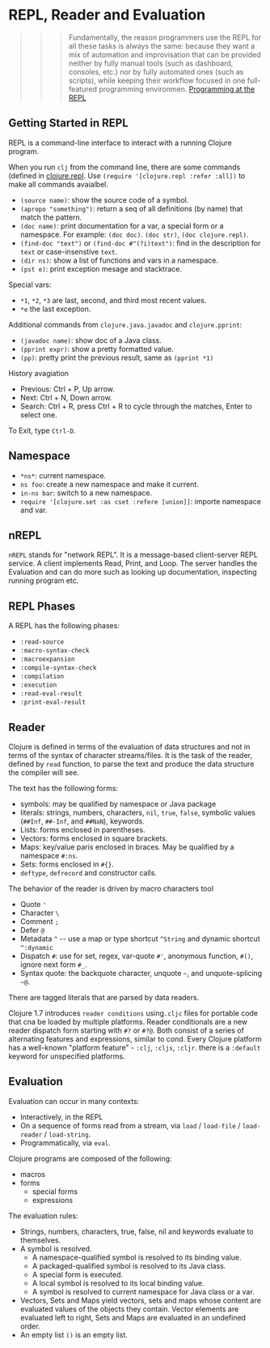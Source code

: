 # REPL, Reader and Evaluation

> > > Fundamentally, the reason programmers use the REPL for all these tasks is always the same: because they want a mix of automation and improvisation that can be provided neither by fully manual tools (such as dashboard, consoles, etc.) nor by fully automated ones (such as scripts), while keeping their workflow focused in one full-featured programming environmen. [Programming at the REPL](https://clojure.org/guides/repl/introduction)

## Getting Started in REPL

REPL is a command-line interface to interact with a running Clojure program.

When you run `clj` from the command line, there are some commands (defined in [clojure.repl](https://clojure.github.io/clojure/clojure.repl-api.html). Use `(require '[clojure.repl :refer :all])` to make all commands avaialbel.

- `(source name)`: show the source code of a symbol.
- `(apropo "something")`: return a seq of all definitions (by name) that match the pattern.
- `(doc name)`: print documentation for a var, a special form or a namespace. For example: `(doc doc)`. `(doc str)`, `(doc clojure.repl)`.
- `(find-doc "text")` or `(find-doc #"(?i)text")`: find in the description for `text` or case-insenstive `text`.
- `(dir ns)`: show a list of functions and vars in a namespace.
- `(pst e)`: print exception mesage and stacktrace.

Special vars:

- `*1`, `*2`, `*3` are last, second, and third most recent values.
- `*e` the last exception.

Additional commands from `clojure.java.javadoc` and `clojure.pprint`:

- `(javadoc name)`: show doc of a Java class.
- `(pprint expr)`: show a pretty formatted value.
- `(pp)`: pretty print the previous result, same as `(pprint *1)`

History avagiation

- Previous: Ctrl + P, Up arrow.
- Next: Ctrl + N, Down arrow.
- Search: Ctrl + R, press Ctrl + R to cycle through the matches, Enter to select one.

To Exit, type `Ctrl-D`.

## Namespace

- `*ns*`: current namespace.
- `ns foo`: create a new namespace and make it current.
- `in-ns bar`: switch to a new namespace.
- `require '[clojure.set :as cset :refere [union]]`: importe namespace and var.

## nREPL

`nREPL` stands for "network REPL". It is a message-based client-server REPL service. A client implements Read, Print, and Loop. The server handles the Evaluation and can do more such as looking up documentation, inspecting running program etc.

## REPL Phases

A REPL has the following phases:

- `:read-source`
- `:macro-syntax-check`
- `:macroexpansion`
- `:compile-syntax-check`
- `:compilation`
- `:execution`
- `:read-eval-result`
- `:print-eval-result`

## Reader

Clojure is defined in terms of the evaluation of data structures and not in terms of the syntax of character streams/files. It is the task of the reader, defined by `read` function, to parse the text and produce the data structure the compiler will see.

The text has the following forms:

- symbols: may be qualified by namespace or Java package
- literals: strings, numbers, characters, `nil`, `true`, `false`, symbolic values (`##Inf`, `##-Inf`, and `##NaN`), keywords.
- Lists: forms enclosed in parentheses.
- Vectors: forms enclosed in square brackets.
- Maps: key/value paris enclosed in braces. May be qualified by a namespace `#:ns`.
- Sets: forms enclosed in `#{}`.
- `deftype`, `defrecord` and constructor calls.

The behavior of the reader is driven by macro characters tool

- Quote `'`
- Character `\`
- Comment `;`
- Defer `@`
- Metadata `^` -- use a map or type shortcut `^String` and dynamic shortcut `^:dynamic`
- Dispatch `#`: use for set, regex, var-quote `#'`, anonymous function, `#()`, ignore next form `#_`.
- Syntax quote: the backquote character, unquote `~`, and unquote-splicing `~@`.

There are tagged literals that are parsed by data readers.

Clojure 1.7 introduces `reader conditions` using`.cljc` files for portable code that cna be loaded by multiple platforms. Reader conditionals are a new reader dispatch form starting with `#?` or `#?@`. Both consist of a series of alternating features and expressions, similar to cond. Every Clojure platform has a well-known "platform feature" - `:clj`, `:cljs`, `:cljr`. there is a `:default` keyword for unspecified platforms.

## Evaluation

Evaluation can occur in many contexts:

- Interactively, in the REPL
- On a sequence of forms read from a stream, via `load` / `load-file` / `load-reader` / `load-string`.
- Programmatically, via `eval`.

Clojure programs are composed of the following:

- macros
- forms
  - special forms
  - expressions

The evaluation rules:

- Strings, numbers, characters, true, false, nil and keywords evaluate to themselves.
- A symbol is resolved.
  - A namespace-qualified symbol is resolved to its binding value.
  - A packaged-qualified symbol is resolved to its Java class.
  - A special form is executed.
  - A local symbol is resolved to its local binding value.
  - A symbol is resolved to current namespace for Java class or a var.
- Vectors, Sets and Maps yield vectors, sets and maps whose content are evaluated values of the objects they contain. Vector elements are evaluated left to right, Sets and Maps are evaluated in an undefined order.
- An empty list `()` is an empty list.

